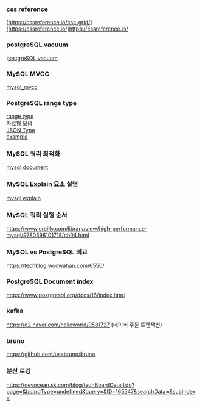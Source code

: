 ### css reference
[https://cssreference.io/css-grid/](https://cssreference.io/)https://cssreference.io/

### postgreSQL vacuum
[postgreSQL vacuum](https://techblog.woowahan.com/9478/)

### MySQL MVCC
[mysql_mvcc](https://lefred.be/content/a-graph-a-day-keeps-the-doctor-away-mysql-history-list-length/)

### PostgreSQL range type
[range type](https://www.postgresql.org/docs/current/rangetypes.html)   
[자료형 모음](https://blog.naver.com/PostView.naver?blogId=slykid&logNo=222561289473&parentCategoryNo=&categoryNo=154&viewDate=&isShowPopularPosts=true&from=search)   
[JSON Type](https://www.postgresql.org/docs/current/datatype-json.html)   
[example](https://github.com/jackc/pgtype/blob/master/tsrange_test.go)

### MySQL 쿼리 최적화
[mysql document](https://dev.mysql.com/doc/refman/8.0/en/optimization.html) 

### MySQL Explain 요소 설명
[mysql explain](https://yozm.wishket.com/magazine/detail/2260/)

### MySQL 쿼리 실행 순서
https://www.oreilly.com/library/view/high-performance-mysql/9780596101718/ch04.html

### MySQL vs PostgreSQL 비교
https://techblog.woowahan.com/6550/

### PostgreSQL Document index
https://www.postgresql.org/docs/16/index.html

### kafka
https://d2.naver.com/helloworld/9581727 (네이버 주문 트랜잭션)

### bruno
https://github.com/usebruno/bruno

### 분산 로깅
https://devocean.sk.com/blog/techBoardDetail.do?page=&boardType=undefined&query=&ID=165547&searchData=&subIndex=

